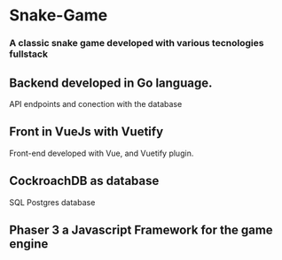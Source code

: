 # Snake-Game
### A classic snake game developed with various tecnologies fullstack

## Backend developed in Go language.
API endpoints and conection with the database

## Front in VueJs with Vuetify 
Front-end developed with Vue, and Vuetify plugin.

## CockroachDB as database
SQL Postgres database

## Phaser 3 a Javascript Framework for the game engine
